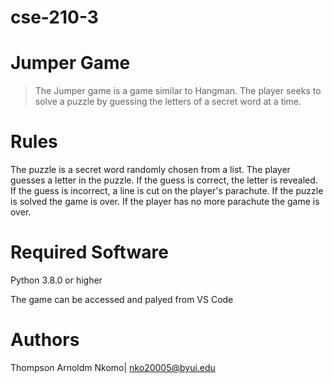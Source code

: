 # cse-210-3

# Jumper Game
>The Jumper game is a game similar to Hangman. The player seeks to solve a puzzle by guessing the letters of a secret word at a time.

# Rules 
The puzzle is a secret word randomly chosen from a list.
The player guesses a letter in the puzzle.
If the guess is correct, the letter is revealed.
If the guess is incorrect, a line is cut on the player's parachute.
If the puzzle is solved the game is over.
If the player has no more parachute the game is over.

# Required Software
Python 3.8.0 or higher

The game can be accessed and palyed from VS Code


# Authors 
Thompson Arnoldm Nkomo| nko20005@byui.edu